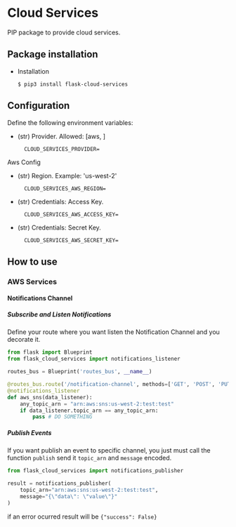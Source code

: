 # Cloud Services

PIP package to provide cloud services.

## Package installation
- Installation
    ```shell
    $ pip3 install flask-cloud-services
    ```

## Configuration

Define the following environment variables:

* (str) Provider. Allowed: [aws, ]

        CLOUD_SERVICES_PROVIDER=

Aws Config

* (str) Region. Example: 'us-west-2'

        CLOUD_SERVICES_AWS_REGION=

* (str) Credentials: Access Key.

        CLOUD_SERVICES_AWS_ACCESS_KEY=

* (str) Credentials: Secret Key.

        CLOUD_SERVICES_AWS_SECRET_KEY=

## How to use

### AWS Services

#### Notifications Channel

##### Subscribe and Listen Notifications

Define your route where you want listen the Notification Channel and you decorate it.

```python
from flask import Blueprint
from flask_cloud_services import notifications_listener

routes_bus = Blueprint('routes_bus', __name__)

@routes_bus.route('/notification-channel', methods=['GET', 'POST', 'PUT'])
@notifications_listener
def aws_sns(data_listener):
    any_topic_arn = "arn:aws:sns:us-west-2:test:test"
    if data_listener.topic_arn == any_topic_arn:
        pass # DO SOMETHING
```

##### Publish Events

If you want publish an event to specific channel,
you just must call the function `publish` send it
`topic_arn` and `message` encoded.

```python
from flask_cloud_services import notifications_publisher

result = notifications_publisher(
    topic_arn="arn:aws:sns:us-west-2:test:test",
    message="{\"data\": \"value\"}"
)
```
if an error ocurred result will be ``{"success": False}``
